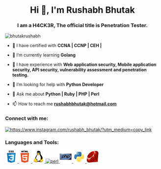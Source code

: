 <h1 align="center">Hi 👋, I'm Rushabh Bhutak</h1>
<h3 align="center">I am a H4CK3R, The official title is Penetration Tester.</h3>

<p align="left"> <img src="https://komarev.com/ghpvc/?username=bhutakrushabh&label=Profile%20views&color=0e75b6&style=flat" alt="bhutakrushabh" /> </p>

- 🔭 I have certified with **CCNA | CCNP | CEH |**

- 🌱 I’m currently learning **Golang**

- 👯 I have experience with **Web application security, Mobile application security, API security, vulnerability assessment and penetration testing.**

- 🤝 I’m looking for help with **Python Developer**

- 💬 Ask me about **Python | Ruby | PHP | Perl**

- 📫 How to reach me **rushabhbhutak@hotmail.com**

<h3 align="left">Connect with me:</h3>
<p align="left">
<a href="https://instagram.com/https://www.instagram.com/rushabh_bhutak/?utm_medium=copy_link" target="blank"><img align="center" src="https://raw.githubusercontent.com/rahuldkjain/github-profile-readme-generator/master/src/images/icons/Social/instagram.svg" alt="https://www.instagram.com/rushabh_bhutak/?utm_medium=copy_link" height="30" width="40" /></a>
</p>

<h3 align="left">Languages and Tools:</h3>
<p align="left"> <a href="https://www.w3schools.com/css/" target="_blank"> <img src="https://raw.githubusercontent.com/devicons/devicon/master/icons/css3/css3-original-wordmark.svg" alt="css3" width="40" height="40"/> </a> <a href="https://www.w3.org/html/" target="_blank"> <img src="https://raw.githubusercontent.com/devicons/devicon/master/icons/html5/html5-original-wordmark.svg" alt="html5" width="40" height="40"/> </a> <a href="https://www.linux.org/" target="_blank"> <img src="https://raw.githubusercontent.com/devicons/devicon/master/icons/linux/linux-original.svg" alt="linux" width="40" height="40"/> </a> <a href="https://www.perl.org/" target="_blank"> <img src="https://api.iconify.design/logos-perl.svg" alt="perl" width="40" height="40"/> </a> <a href="https://www.php.net" target="_blank"> <img src="https://raw.githubusercontent.com/devicons/devicon/master/icons/php/php-original.svg" alt="php" width="40" height="40"/> </a> <a href="https://www.python.org" target="_blank"> <img src="https://raw.githubusercontent.com/devicons/devicon/master/icons/python/python-original.svg" alt="python" width="40" height="40"/> </a> <a href="https://www.ruby-lang.org/en/" target="_blank"> <img src="https://raw.githubusercontent.com/devicons/devicon/master/icons/ruby/ruby-original.svg" alt="ruby" width="40" height="40"/> </a> </p>
